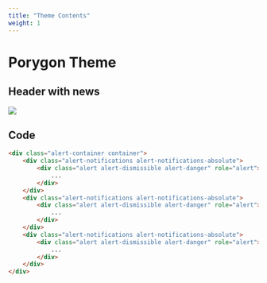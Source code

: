 ```yaml
---
title: "Theme Contents"
weight: 1
---
```

# Porygon Theme

<!--
<nav class="navbar navbar-expand navbar-underline navigation-bar navigation-bar-light mt-3 mb-5">
    <ul class="navbar-nav">
        <li class="nav-item">
            <a class="nav-link" href="#1">
                <span class="navbar-text-truncate">Details</span>
            </a>
        </li>
        <li class="nav-item">
            <a class="nav-link active" href="#1">
                <span class="navbar-text-truncate">Content</span>
            </a>
        </li>
        <li class="nav-item">
            <a class="nav-link" href="#1">
                <span class="navbar-text-truncate">Installation</span>
            </a>
        </li>
    </ul>
</nav>
-->

## Header with news

![](/images/themes/porygon.jpg)

## Code

```html
<div class="alert-container container">
	<div class="alert-notifications alert-notifications-absolute">
		<div class="alert alert-dismissible alert-danger" role="alert">
			...
		</div>
    </div>
    <div class="alert-notifications alert-notifications-absolute">
		<div class="alert alert-dismissible alert-danger" role="alert">
			...
		</div>
    </div>
    <div class="alert-notifications alert-notifications-absolute">
		<div class="alert alert-dismissible alert-danger" role="alert">
			...
		</div>
	</div>
</div>
```
